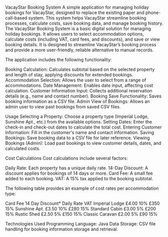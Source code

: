 
VacayStar Booking System
A simple application for managing holiday bookings for VacayStar, designed to replace the existing paper and phone-call-based system. This system helps VacayStar streamline booking processes, calculate costs, save booking data, and manage booking history.
The VacayStar Booking System is a basic digital solution for managing holiday bookings. It allows users to select accommodation options, calculate costs (including VAT, card fees, and discounts), and save or view booking details. It is designed to streamline VacayStar’s booking process and provide a more user-friendly, reliable alternative to manual records.


The application includes the following functionality:

Booking Calculation:        Calculates subtotal based on the selected property and length of stay, applying discounts for extended bookings.
Accommodation Selection:    Allows the user to select from a range of accommodations.
Date Management:            Enables date input, affecting cost calculation.
Customer Information Input: Collects additional reservation details (e.g., name and contact number).
Booking Save Functionality: Saves booking information as a CSV file.
Admin View of Bookings:     Allows an admin user to view past bookings from saved CSV files.


Usage
Selecting a Property:          Choose a property type (Imperial Lodge, Sunshine Apt., etc.) from the available options.
Setting Dates:                 Enter the check-in and check-out dates to calculate the total cost.
Entering Customer Information: Fill in the customer's name and contact information.
Saving Bookings:               Save booking data to a CSV file for later reference.
Viewing Bookings (Admin):      Load past bookings to view customer details, dates, and calculated costs.



Cost Calculations
Cost calculations include several factors:

Daily Rate:                    Each property has a unique daily rate.
14-Day Discount:               A discount applies for bookings of 14 days or more.
Card Fee:                      A small fee added to each booking.
VAT:                           A 15% tax applied to the booking subtotal.

The following table provides an example of cost rates per accommodation type:


Card Fee	14 Day Discount*	Daily Rate	VAT
Imperial Lodge	£4.00	10%	£350	15%
Sunshine Apt.	£3.50	10%	£280	15%
Standard Cabin	£3.00	5%	£200	15%
Rustic Shed	£2.50	5%	£150	15%
Classic Caravan	£2.00	5%	£90	15%


Technologies Used
Programming Language:  Java
Data Storage: CSV file handling for booking information storage and retrieval.
